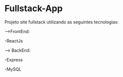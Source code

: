 # Fullstack-App

Projeto site fullstack utilizando as seguintes tecnologias:

-->FrontEnd:

-ReactJs

--> BackEnd:

-Express

-MySQL

